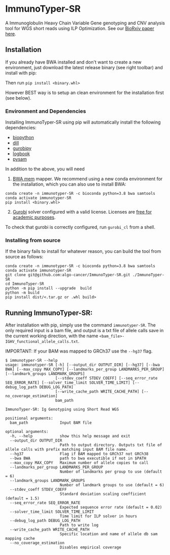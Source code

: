 # ImmunoTyper-SR

A Immunoglobulin Heavy Chain Variable Gene genotyping and CNV analysis tool for WGS short reads using ILP Optimization. See our [BioRxiv paper here](https://www.biorxiv.org/content/10.1101/2022.01.31.478564v1).


## Installation

If you already have BWA installed and don't want to create a new environment, just download the latest release binary (see right toolbar) and install with pip:

Then run `pip install <binary.whl>`

However BEST way is to setup an clean environment for the installation first (see below).

### Environment and Dependencies

Installing ImmunoTyper-SR using pip will automatically install the following dependencies:

- [biopython](https://biopython.org/)
- [dill](https://pypi.org/project/dill/)
- [gurobipy](https://www.gurobi.com/documentation/9.5/quickstart_mac/cs_grbpy_the_gurobi_python.html)
- [logbook](https://logbook.readthedocs.io/en/stable/)
- [pysam](https://pysam.readthedocs.io/en/latest/api.html)

In addition to the above, you will need 

1.  [BWA mem](http://bio-bwa.sourceforge.net/bwa.shtml) mapper. We recommend using a new conda environment for the installation, which you can also use to install BWA:

```
conda create -n immunotyper-SR -c bioconda python=3.8 bwa samtools
conda activate immunotyper-SR
pip install <binary.whl>
```

2.  [Gurobi](https://www.gurobi.com/) solver configured with a valid license. Licenses are [free for academic purposes](https://www.gurobi.com/downloads/end-user-license-agreement-academic/).

To check that gurobi is correctly configured, run `gurobi_cl` from a shell.

### Installing from source

If the binary fails to install for whatever reason, you can build the tool from source as follows:

```
conda create -n immunotyper-SR -c bioconda python=3.8 bwa samtools
conda activate immunotyper-SR
git clone git@github.com:algo-cancer/ImmunoTyper-SR.git ./ImmunoTyper-SR
cd ImmunoTyper-SR
python -m pip install --upgrade  build
python -m build
pip install dist/<.tar.gz or .whl build>
```



## Running ImmunoTyper-SR:

After installation with pip, simply use the command `immunotyper-SR`. The only required input is a bam file, and output is a txt file of allele calls save in the current working direction, with the name `<bam_file>-IGHV_functional_allele_calls.txt`. 

IMPORTANT: If your BAM was mapped to GRCh37 use the `--hg37` flag. 

```
$ immunotyper-SR --help
usage: immunotyper-SR [-h] [--output_dir OUTPUT_DIR] [--hg37] [--bwa BWA] [--max_copy MAX_COPY] [--landmarks_per_group LANDMARKS_PER_GROUP] [--landmark_groups LANDMARK_GROUPS]
                      [--stdev_coeff STDEV_COEFF] [--seq_error_rate SEQ_ERROR_RATE] [--solver_time_limit SOLVER_TIME_LIMIT] [--debug_log_path DEBUG_LOG_PATH]
                      [--write_cache_path WRITE_CACHE_PATH] [--no_coverage_estimation]
                      bam_path

ImmunoTyper-SR: Ig Genotyping using Short Read WGS

positional arguments:
  bam_path              Input BAM file

optional arguments:
  -h, --help            show this help message and exit
  --output_dir OUTPUT_DIR
                        Path to output directory. Outputs txt file of allele calls with prefix matching input BAM file name.
  --hg37                Flag if BAM mapped to GRCh37 not GRCh38
  --bwa BWA             path to bwa executible if not in $PATH
  --max_copy MAX_COPY   Maximum number of allele copies to call
  --landmarks_per_group LANDMARKS_PER_GROUP
                        Number of landmarks per group to use (default = 6)
  --landmark_groups LANDMARK_GROUPS
                        Number of landmark groups to use (default = 6)
  --stdev_coeff STDEV_COEFF
                        Standard deviation scaling coefficient (default = 1.5)
  --seq_error_rate SEQ_ERROR_RATE
                        Expected sequence error rate (default = 0.02)
  --solver_time_limit SOLVER_TIME_LIMIT
                        Time limit for ILP solver in hours
  --debug_log_path DEBUG_LOG_PATH
                        Path to write log
  --write_cache_path WRITE_CACHE_PATH
                        Specific location and name of allele db sam mapping cache
  --no_coverage_estimation
                        Disables empirical coverage
```
